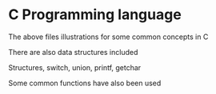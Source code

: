 # C Programming language

The above files illustrations for some common concepts in C

There are also data structures included

Structures, switch, union, printf, getchar

Some common functions have also been used